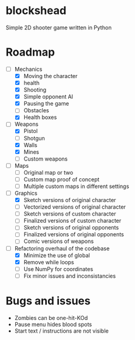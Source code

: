 # blockshead

Simple 2D shooter game written in Python

# Roadmap

- [ ] Mechanics
  - [x] Moving the character
  - [x] health
  - [x] Shooting
  - [x] Simple opponent AI
  - [x] Pausing the game
  - [ ] Obstacles
  - [x] Health boxes
- [ ] Weapons
  - [x] Pistol
  - [ ] Shotgun
  - [x] Walls
  - [x] Mines
  - [ ] Custom weapons
- [ ] Maps
  - [ ] Original map or two
  - [ ] Custom map proof of concept
  - [ ] Multiple custom maps in different settings
- [ ] Graphics
  - [x] Sketch versions of original character
  - [ ] Vectorized versions of original character
  - [ ] Sketch versions of custom character
  - [ ] Finalized versions of custom character
  - [ ] Sketch versions of original opponents
  - [ ] Finalized versions of original opponents
  - [ ] Comic versions of weapons
- [ ] Refactoring overhaul of the codebase
  - [x] Minimize the use of global
  - [x] Remove while loops
  - [ ] Use NumPy for coordinates
  - [ ] Fix minor issues and inconsistancies 

# Bugs and issues

- Zombies can be one-hit-KOd
- Pause menu hides blood spots
- Start text / instructions are not visible
